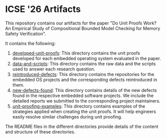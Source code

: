 # ICSE '26 Artifacts

This repository contains our artifacts for the paper "Do Unit Proofs Work? An Empirical Study of Compositional Bounded Model Checking for Memory Safety Verification".

It contains the following:
1. [developed-unit-proofs](./developed-unit-proofs/): This directory contains the unit proofs developed for each embedded operating system evaluated in the paper.
2. [data-and-scripts](./data-and-scripts/): This directory contains the raw data and the scripts used to answer each research question.
3. [reintroduced-defects](./reintroduced-defects/): This directory contains the repositories for the embedded OS projects and the corresponding defects reintroduced in them.
4. [new-defects-found](./new-defects-found/): This directory contains details of the new defects found in the respective embedded software projects. We include the detailed reports we submitted to the corresponding project maintainers.
5. [unit-proofing-examples](./unit-proofing-examples/): This directory contains examples of the strategies applied when creating the unit proofs. It will help engineers easily resolve similar challenges during unit proofing.

The README files in the different directories provide details of the content and structure of these directories.